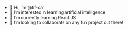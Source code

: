 - 👋 Hi, I’m @tif-car
- 👀 I’m interested in learning artificial intelligence
- 🌱 I’m currently learning React.JS
- 💞️ I’m looking to collaborate on any fun project out there!


<!---
tif-car/tif-car is a ✨ special ✨ repository because its `README.md` (this file) appears on your GitHub profile.
You can click the Preview link to take a look at your changes.
--->
